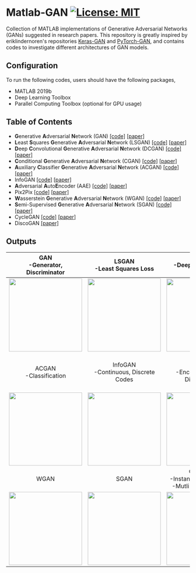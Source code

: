 # Matlab-GAN [![License: MIT](https://img.shields.io/badge/License-MIT-yellow.svg)](https://opensource.org/licenses/MIT)
Collection of MATLAB implementations of Generative Adversarial Networks (GANs) suggested in research papers. This repository is greatly inspired by eriklindernoren's repositories [Keras-GAN](https://github.com/eriklindernoren/Keras-GAN) and [PyTorch-GAN](https://github.com/eriklindernoren/PyTorch-GAN), and contains codes to investigate different architectures of GAN models. 

## Configuration
To run the following codes, users should have the following packages,
- MATLAB 2019b
- Deep Learning Toolbox
- Parallel Computing Toolbox (optional for GPU usage)

## Table of Contents
+ **G**enerative **A**dversarial **N**etwork (GAN) [[code]](https://github.com/zcemycl/Matlab-GAN/blob/master/GAN/GAN.m) [[paper]](https://arxiv.org/abs/1406.2661) 
+ **L**east **S**quares **G**enerative **A**dversarial **N**etwork (LSGAN) [[code]](https://github.com/zcemycl/Matlab-GAN/blob/master/LSGAN/LSGAN.m) [[paper]](https://arxiv.org/abs/1611.04076)
+ **D**eep **C**onvolutional **G**enerative **A**dversarial **N**etwork (DCGAN) [[code]](https://github.com/zcemycl/Matlab-GAN/blob/master/DCGAN/DCGAN.m) [[paper]](https://arxiv.org/abs/1511.06434)
+ **C**onditional **G**enerative **A**dversarial **N**etwork (CGAN) [[code]](https://github.com/zcemycl/Matlab-GAN/blob/master/CGAN/CGAN.m) [[paper]](https://arxiv.org/abs/1611.06430)
+ **A**uxiliary **C**lassifier **G**enerative **A**dversarial **N**etwork (ACGAN) [[code]](https://github.com/zcemycl/Matlab-GAN/blob/master/ACGAN/ACGAN.m) [[paper]](https://arxiv.org/abs/1610.09585)
+ InfoGAN [[code]](https://github.com/zcemycl/Matlab-GAN/blob/master/InfoGAN/InfoGAN.m) [[paper]](https://arxiv.org/abs/1606.03657)
+ **A**dversarial **A**uto**E**ncoder (AAE) [[code]](https://github.com/zcemycl/Matlab-GAN/blob/master/AAE/AAE.m) [[paper]](https://arxiv.org/abs/1511.05644)
+ Pix2Pix [[code]](https://github.com/zcemycl/Matlab-GAN/blob/master/Pix2Pix/PIX2PIX.m) [[paper]](https://arxiv.org/abs/1611.07004)
+ **W**asserstein **G**enerative **A**dversarial **N**etwork (WGAN) [[code]](https://github.com/zcemycl/Matlab-GAN/blob/master/WGAN/WGAN.m) [[paper]](https://arxiv.org/abs/1701.07875)
+ **S**emi-Supervised **G**enerative **A**dversarial **N**etwork (SGAN) [[code]](https://github.com/zcemycl/Matlab-GAN/blob/master/SGAN/SGAN.m) [[paper]](https://arxiv.org/abs/1606.01583)
+ CycleGAN [[code]](https://github.com/zcemycl/Matlab-GAN/blob/master/CycleGAN/CycleGAN.m) [[paper]](https://arxiv.org/abs/1703.10593)
+ DiscoGAN [[paper]](https://arxiv.org/abs/1703.05192)

## Outputs
GAN <br>-Generator, Discriminator|  LSGAN <br>-Least Squares Loss | DCGAN <br>-Deep Convolutional Layer | CGAN <br>-Condition Embedding
:-------------------------:|:-------------------------:|:-------------------------:|:-------------------------:
<img src="https://github.com/zcemycl/Matlab-GAN/blob/master/GAN/GANmnist.gif" width="200" > |<img src="https://github.com/zcemycl/Matlab-GAN/blob/master/LSGAN/LSGANresult.jpg" width="200" >|<img src="https://github.com/zcemycl/Matlab-GAN/blob/master/DCGAN/DCGANmnist.gif" width="200" >|<img src="https://github.com/zcemycl/Matlab-GAN/blob/master/CGAN/CGANmnist.gif" width="200" >
ACGAN <br>-Classification|InfoGAN <br>-Continuous, Discrete Codes|AAE <br>-Encoder, Decoder, Discriminator|Pix2Pix <br>-Pair and Segments checking <br>-Decovolution and Skip Connections
<img src="https://github.com/zcemycl/Matlab-GAN/blob/master/ACGAN/ACGANresult.jpg" width="200"> |<img src="https://github.com/zcemycl/Matlab-GAN/blob/master/InfoGAN/InfoGANmnist.gif" width="200" >|<img src="https://github.com/zcemycl/Matlab-GAN/blob/master/AAE/AAEmnist.gif" width="200">|<img src="https://github.com/zcemycl/Matlab-GAN/blob/master/Pix2Pix/p2pfacade.gif" width="200">
WGAN |SGAN|CycleGAN <br>-Instance Normalization <br>-Mutli-agent Learning|DiscoGAN
<img src="https://github.com/zcemycl/Matlab-GAN/blob/master/WGAN/resultepoch7.jpg" width="200">|<img src="https://github.com/zcemycl/Matlab-GAN/blob/master/SGAN/SGANepoch7.jpg" width="200">|<img src="https://github.com/zcemycl/Matlab-GAN/blob/master/CycleGAN/CycleGAN.gif" width="200">|
